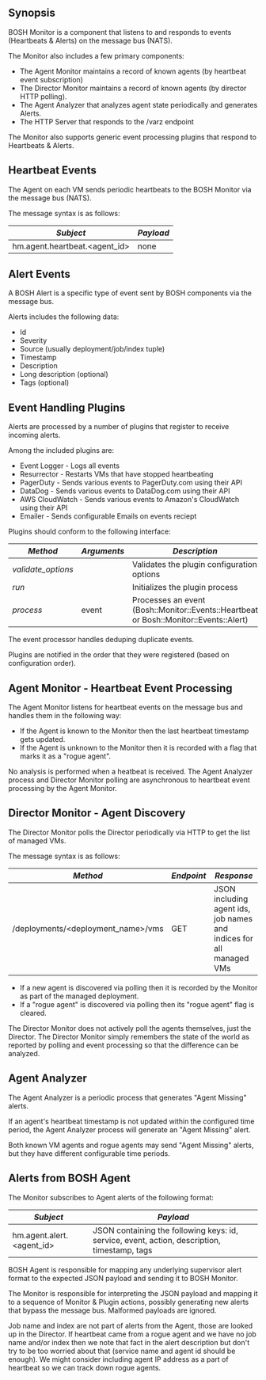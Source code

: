 ## Synopsis

BOSH Monitor is a component that listens to and responds to events (Heartbeats & Alerts) on the message bus (NATS). 

The Monitor also includes a few primary components:
- The Agent Monitor maintains a record of known agents (by heartbeat event subscription)
- The Director Monitor maintains a record of known agents (by director HTTP polling).
- The Agent Analyzer that analyzes agent state periodically and generates Alerts.
- The HTTP Server that responds to the /varz endpoint

The Monitor also supports generic event processing plugins that respond to Heartbeats & Alerts.

## Heartbeat Events

The Agent on each VM sends periodic heartbeats to the BOSH Monitor via the message bus (NATS).

The message syntax is as follows:

| *Subject* | *Payload* |
|-----------|-----------|
| hm.agent.heartbeat.\<agent_id\> | none |

## Alert Events

A BOSH Alert is a specific type of event sent by BOSH components via the message bus. 

Alerts includes the following data:

- Id
- Severity
- Source (usually deployment/job/index tuple)
- Timestamp
- Description
- Long description (optional)
- Tags (optional)

## Event Handling Plugins

Alerts are processed by a number of plugins that register to receive incoming alerts.

Among the included plugins are:
- Event Logger - Logs all events
- Resurrector - Restarts VMs that have stopped heartbeating
- PagerDuty - Sends various events to PagerDuty.com using their API
- DataDog - Sends various events to DataDog.com using their API
- AWS CloudWatch - Sends various events to Amazon's CloudWatch using their API
- Emailer - Sends configurable Emails on events reciept

Plugins should conform to the following interface:

| *Method* | *Arguments* | *Description* |
|----------|-------------|---------------|
| *validate_options* | | Validates the plugin configuration options |
| *run* | | Initializes the plugin process |
| *process* | event | Processes an event (Bosh::Monitor::Events::Heartbeat or Bosh::Monitor::Events::Alert) |

The event processor handles deduping duplicate events.

Plugins are notified in the order that they were registered (based on configuration order).

## Agent Monitor - Heartbeat Event Processing

The Agent Monitor listens for heartbeat events on the message bus and handles them in the following way:

- If the Agent is known to the Monitor then the last heartbeat timestamp gets updated. 
- If the Agent is unknown to the Monitor then it is recorded with a flag that marks it as a "rogue agent". 

No analysis is performed when a heatbeat is received. The Agent Analyzer process and Director Monitor polling are asynchronous to heartbeat event processing by the Agent Monitor.

## Director Monitor - Agent Discovery

The Director Monitor polls the Director periodically via HTTP to get the list of managed VMs.

The message syntax is as follows:

| *Method* | *Endpoint* | *Response* |
|----------|------------|------------|
| /deployments/\<deployment_name\>/vms | GET | JSON including agent ids, job names and indices for all managed VMs |

- If a new agent is discovered via polling then it is recorded by the Monitor as part of the managed deployment. 
- If a "rogue agent" is discovered via polling then its "rogue agent" flag is cleared.

The Director Monitor does not actively poll the agents themselves, just the Director. The Director Monitor simply remembers the state of the world as reported by polling and event processing so that the difference can be analyzed.

## Agent Analyzer

The Agent Analyzer is a periodic process that generates "Agent Missing" alerts. 

If an agent's heartbeat timestamp is not updated within the configured time period, the Agent Analyzer process will generate an "Agent Missing" alert.

Both known VM agents and rogue agents may send "Agent Missing" alerts, but they have different configurable time periods.

## Alerts from BOSH Agent

The Monitor subscribes to Agent alerts of the following format:

| *Subject* | *Payload* |
|-----------|-----------|
| hm.agent.alert.\<agent_id\> | JSON containing the following keys: id, service, event, action, description, timestamp, tags |

BOSH Agent is responsible for mapping any underlying supervisor alert format to the expected JSON payload and sending it to BOSH Monitor.

The Monitor is responsible for interpreting the JSON payload and mapping it to a sequence of Monitor & Plugin actions, possibly generating new alerts that bypass the message bus. Malformed payloads are ignored.

Job name and index are not part of alerts from the Agent, those are looked up in the Director. If heartbeat came from a rogue agent and we have no job name and/or index then we note that fact in the alert description but don't try to be too worried about that (service name and agent id should be enough). We might consider including agent IP address as a part of heartbeat so we can track down rogue agents.

